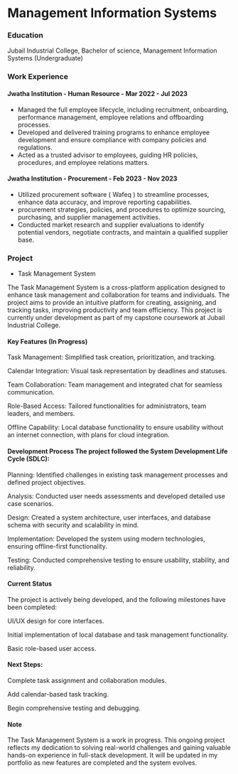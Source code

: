 # Management Information Systems

### Education
Jubail Industrial College, Bachelor of science, Management Information Systems (Undergraduate)


### Work Experience
#### Jwatha Institution - Human Resource - Mar 2022 - Jul 2023
- Managed the full employee lifecycle, including recruitment, onboarding, performance management, employee relations and offboarding processes.
- Developed and delivered training programs to enhance employee development and ensure compliance with company policies and regulations.
- Acted as a trusted advisor to employees, guiding HR policies, procedures, and employee relations matters.

#### Jwatha Institution - Procurement - Feb 2023 - Nov 2023
- Utilized procurement software ( Wafeq ) to streamline processes, enhance data accuracy, and improve reporting capabilities.
- procurement strategies, policies, and procedures to optimize sourcing, purchasing, and supplier management activities.
- Conducted market research and supplier evaluations to identify potential vendors, negotiate contracts, and maintain a qualified supplier base.

### Project
- Task Management System

The Task Management System is a cross-platform application designed to enhance task management and collaboration for teams and individuals. The project aims to provide an intuitive platform for creating, assigning, and tracking tasks, improving productivity and team efficiency. This project is currently under development as part of my capstone coursework at Jubail Industrial College.

#### Key Features (In Progress)

Task Management: Simplified task creation, prioritization, and tracking.

Calendar Integration: Visual task representation by deadlines and statuses.

Team Collaboration: Team management and integrated chat for seamless communication.

Role-Based Access: Tailored functionalities for administrators, team leaders, and members.

Offline Capability: Local database functionality to ensure usability without an internet connection, with plans for cloud integration.

#### Development Process The project followed the System Development Life Cycle (SDLC):

Planning: Identified challenges in existing task management processes and defined project objectives.

Analysis: Conducted user needs assessments and developed detailed use case scenarios.

Design: Created a system architecture, user interfaces, and database schema with security and scalability in mind.

Implementation: Developed the system using modern technologies, ensuring offline-first functionality.

Testing: Conducted comprehensive testing to ensure usability, stability, and reliability.

#### Current Status

The project is actively being developed, and the following milestones have been completed:

UI/UX design for core interfaces.

Initial implementation of local database and task management functionality.

Basic role-based user access.

#### Next Steps:

Complete task assignment and collaboration modules.

Add calendar-based task tracking.

Begin comprehensive testing and debugging.

#### Note

The Task Management System is a work in progress. This ongoing project reflects my dedication to solving real-world challenges and gaining valuable hands-on experience in full-stack development. It will be updated in my portfolio as new features are completed and the system evolves.
